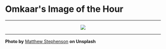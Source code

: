 # Omkaar's Image of the Hour

---

<div align="center">

<a href="https://unsplash.com/photos/snowy-mountains-are-shrouded-by-dramatic-clouds-8VvxbqE8ZX0">
  <img src="https://images.unsplash.com/photo-1745282480794-10427e218c76?crop=entropy&cs=tinysrgb&fit=max&fm=jpg&ixid=M3w3NjA2Nzh8MHwxfHJhbmRvbXx8fHx8fHx8fDE3NDkyMzY0MDB8&ixlib=rb-4.1.0&q=80&w=1080" style="max-width:100%; height:auto;">
</a>



</div>

---

**Photo by** [Matthew Stephenson](https://unsplash.com/@matthewryanstephenson) **on Unsplash**

